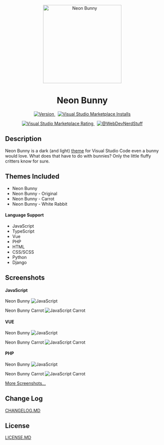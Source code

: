<p align="center">
  <img alt="Neon Bunny" width="256" src="https://github.com/webdevnerdstuff/neon-bunny-vscode-theme/raw/main/images/icon.png">
</p>

<p>
  <h1 align="center">Neon Bunny</h1>
</p>

<p align="center">
  <a href="https://marketplace.visualstudio.com/items?itemName=WebDevNerdStuff.neon-bunny">
    <img src="https://img.shields.io/visual-studio-marketplace/v/WebDevNerdStuff.neon-bunny?color=magenta&label=Version" alt="Version">
  </a>
  &nbsp;
  <a href="https://marketplace.visualstudio.com/items?itemName=WebDevNerdStuff.neon-bunny">
    <img src="https://img.shields.io/visual-studio-marketplace/i/WebDevNerdStuff.neon-bunny?color=%230078d7&logo=visualstudio&label=VisualStudio%20Marketplace%20Installs" alt="Visual Studio Marketplace Installs">
  </a>
</p>
<p align="center">
  <a href="https://marketplace.visualstudio.com/items?itemName=WebDevNerdStuff.neon-bunny">
    <img src="https://img.shields.io/visual-studio-marketplace/stars/WebDevNerdStuff.neon-bunny?color=%232492ff&label=Rating" alt="Visual Studio Marketplace Rating">
  </a>
  &nbsp;
  <a href="https://github.com/webdevnerdstuff/neon-bunny-vscode-theme">
    <img src="https://img.shields.io/badge/GitHub-WebDevNerdStuff-brightgreen.svg?logo=github" alt="@WebDevNerdStuff">
  </a>
</p>


## Description

Neon Bunny is a dark (and light) [theme](https://marketplace.visualstudio.com/search?term=bunny&target=VSCode&category=Themes&sortBy=Relevance) for Visual Studio Code even a bunny would love. What does that have to do with bunnies? Only the little fluffy critters know for sure.

## Themes Included

* Neon Bunny
* Neon Bunny - Original
* Neon Bunny - Carrot
* Neon Bunny - White Rabbit

#### Language Support

* JavaScript
* TypeScript
* Vue
* PHP
* HTML
* CSS/SCSS
* Python
* Django

## Screenshots

#### JavaScript

Neon Bunny
![JavaScript](images/screenshots/javascript.png)

Neon Bunny Carrot
![JavaScript Carrot](images/screenshots/javascript-carrot.png)

#### VUE

Neon Bunny
![JavaScript](images/screenshots/vue.png)

Neon Bunny Carrot
![JavaScript Carrot](images/screenshots/vue-carrot.png)

#### PHP

Neon Bunny
![JavaScript](images/screenshots/php.png)

Neon Bunny Carrot
![JavaScript Carrot](images/screenshots/php-carrot.png)

[More Screenshots...](images/screenshots)

## Change Log

[CHANGELOG.MD](CHANGELOG.md)

## License

[LICENSE.MD](LICENSE.md)
